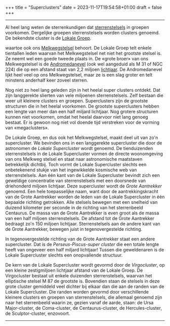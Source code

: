 +++
title = "Superclusters"
date = 2023-11-17T19:54:58+01:00
draft = false
+++

---
Al heel lang weten de sterrenkundigen dat
[sterrenstelsels](/encyclopedie/sterrenstelsel) in groepen voorkomen.
Dergelijke groepen sterrenstelsels worden clusters genoemd. De bekendste
cluster is de [Lokale Groep](/encyclopedie/lokalegr).

waartoe ook ons [Melkwegstelsel](/encyclopedie/melkwegstelsel) behoort. De Lokale
Groep telt enkele tientallen leden waarvan het Melkwegstelsel net niet
het grootste stelsel is. Ze neemt wel een goede tweede plaats in. De
«grote broer» van ons Melkwegstelsel is de
[Andromedanevel](/encyclopedie/andromedanevel) (ook wel aangeduid als M 31
of NGC 224) die op een afstand staat van 2,2 miljoen
[lichtjaar](/encyclopedie/lichtjaar). De Andromedanevel lijkt heel veel op
ons Melkwegstelsel, maar ze is een slag groter en telt minstens
anderhalf keer zoveel sterren.

Nog niet zo heel lang geleden zijn in het heelal super clusters ontdekt.
Dat zijn langgerekte slierten van vele miljoenen sterrenstelsels. Zelf
bestaan die weer uit kleinere clusters en groepen. Superclusters zijn de
grootste structuren die in het heelal voorkomen. De grootste
superclusters hebben een lengte van meer dan een half miljard lichtjaar.
Nog grotere structuren kunnen niet voorkomen, omdat het heelal daarvoor
niet lang genoeg bestaat. Er is gewoon nog niet vol doende tijd
verstreken voor de vorming van «megaclusters».

De Lokale Groep, en dus ook het Melkwegstelsel, maakt deel uit van zo\'n
supercluster. We bevinden ons in een langgerekte supercluster die door
de astronomen de *Lokale Supercluster* wordt genoemd. De tienduizenden
sterrenstelsels in de Lokale Supercluster vormen de directe woonomgeving
van ons Melkweg stelsel en staat naar astronomische maatstaven
betrekkelijk dichtbij. Toch vormt de Lokale Supercluster slechts een
onbetekenend stukje van het ingewikkelde kosmische web van
sterrenstelsels. Aan één kant van de Lokale Supercluster bevindt zich
een geweldige concentratie van sterrenstelsels met een doorsnede van
driehonderd miljoen lichtjaar. Deze supercluster wordt de *Grote
Aantrekker* genoemd. Een hele toepasselijke naam, want door de
aantrekkingskracht van de Grote Aantrekker worden de leden van de Lokale
Supercluster in één bepaalde richting getrokken. Alle stelsels bewegen
met een snelheid van duizend kilometer per seconde in de richting van
het sterrenbeeld Centaurus. De massa van de Grote Aantrekker is even
groot als de massa van een half miljoen sterrenstelsels. De afstand tot
de Grote Aantrekker bedraagt zo\'n 150 miljoen lichtjaar.
Sterrenstelsels aan de andere kant van de Grote Aantrekker, bewegen
juist in tegenovergestelde richting.

In tegenovergestelde richting van de Grote Aantrekker staat een andere
supercluster. Dat is de *Perseus-Piscus-super cluster* die een totale
lengte heeft van ongeveer een half miljard lichtjaar! Tussen die
geweldenaren is de Lokale Supercluster slechts een onopvallende
structuur.

De kern van de Lokale Supercluster wordt gevormd door de *Virgocluster*,
op een kleine zestigmiljoen lichtjaar afstand van de Lokale Groep. De
Virgocluster bestaat uit enkele duizenden sterrenstelsels, waarvan het
elliptische stelsel M 87 de grootste is. Bovendien staan de stelsels in
deze grote cluster gemiddeld veel dichter bij elkaar dan die aan de
randen van de Lokale Supercluster. Die randen worden gevormd door
verschillende kleinere clusters en groepen van sterrenstelsels, die
allemaal genoemd zijn naar het sterrenbeeld waarin ze, gezien vanaf de
aarde, staan: de Ursa Major-cluster, de Coma-cluster, de
Centaurus-cluster, de Hercules-cluster, de Sculptor-cluster, enzovoort.

---
